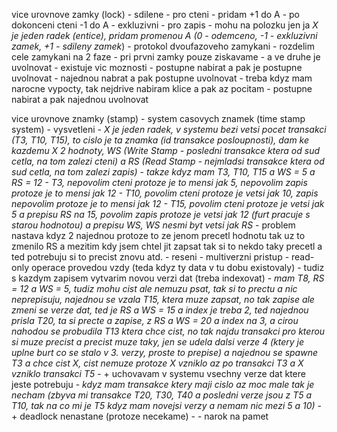 vice urovnove zamky (lock)
	- sdilene
		- pro cteni
		- pridam +1 do A
		- po dokonceni cteni -1 do A
	- exkluzivni
		- pro zapis
		- mohu na polozku jen ja
	*X je jeden radek (entice), pridam promenou A (0 - odemceno, -1 - exkluzivni zamek, +1 - sdileny zamek*)
	- protokol dvoufazoveho zamykani
		- rozdelim cele zamykani na 2 faze
			- pri prvni zamky pouze ziskavame
			- a ve druhe je uvolnovat
		- existuje vic moznosti
			- postupne nabirat a pak je postupne uvolnovat
			- najednou nabrat a pak postupne uvolnovat
				- treba kdyz mam narocne vypocty, tak nejdrive nabiram klice a pak az pocitam
			- postupne nabirat a pak najednou uvolnovat

vice urovnove znamky (stamp)
	- system casovych znamek (time stamp system)
	- vysvetleni
		- *X je jeden radek, v systemu bezi vetsi pocet transakci (T3, T10, T15), to cislo je ta znamka (id transakce posloupnosti), dam ke kazdemu X 2 hodnoty, WS (Write Stamp - posledni transakce ktera od sud cetla, na tom zalezi cteni) a RS (Read Stamp - nejmladsi transakce ktera od sud cetla, na tom zalezi zapis)*
		- *takze kdyz mam T3, T10, T15 a WS = 5 a RS = 12
		- T3, nepovolim cteni protoze je to mensi jak 5, nepovolim zapis protoze je to mensi jak 12
		- T10, povolim cteni protoze je vetsi jak 10, zapis nepovolim protoze je to mensi jak 12
		- T15, povolim cteni protoze je vetsi jak 5 a prepisu RS na 15, povolim zapis protoze je vetsi jak 12 (furt pracuje s starou hodnotou) a prepisu WS, WS nesmi byt vetsi jak RS*
	- problem nastava kdyz 2 najednou protoze to ze jenom precetl hodnotu tak uz to zmenilo RS a mezitim kdy jsem chtel jit zapsat tak si to nekdo taky precetl a ted potrebuju si to precist znovu atd.
		- reseni
			- multiverzni pristup
			- read-only operace provedou vzdy (teda kdyz ty data v tu dobu existovaly)
			- tudiz s kazdym zapisem vytvarim novou verzi dat (treba indexovat)
			- *mam T8, RS = 12 a WS = 5, tudiz mohu cist ale nemuzu psat, tak si to prectu a nic neprepisuju, najednou se vzala T15, ktera muze zapsat, no tak zapise ale zmeni se verze dat, ted je RS a WS = 15 a index je treba 2, ted najednou prisla T20, ta si precte a zapise, z RS a WS = 20 a index na 3, a cirou nahodou se probudila T13 ktera chce cist, no tak najdu transakci pro kterou si muze precist a precist muze taky, jen se udela dalsi verze 4 (ktery je uplne burt co se stalo v 3. verzy, proste to prepise) a najednou se spawne T3 a chce cist X, cist nemuze protoze X vzniklo az po transakci T3 a X vzniklo transakci T5*
				- + uchovavam v systemu vsechny verze dat ktere jeste potrebuju
					- *kdyz mam transakce ktery maji cislo az moc male tak je necham (zbyva mi transakce T20, T30, T40 a posledni verze jsou z T5 a T10, tak na co mi je T5 kdyz mam novejsi verzy a nemam nic mezi 5 a 10)*
				- + deadlock nenastane (protoze necekame)
				-  - narok na pamet
